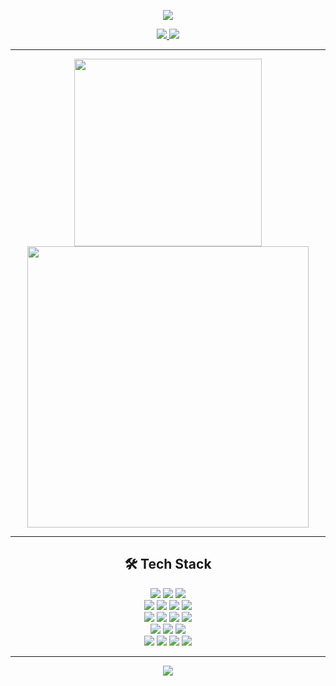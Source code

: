 <!-- 상단 웨이브 배너 -->
<p align="center">
  <img src="https://capsule-render.vercel.app/api?type=waving&color=gradient&height=180&section=header&text=Tae%20Hyun%20Kim&fontSize=40&fontColor=ffffff&fontAlignY=35&desc=CS%20Major&descAlignY=60&descAlign=63" />
</p>

<!-- 👤 Contact -->
<p align="center">
  <a href="mailto:98rlaxogus@gmail.com">
    <img src="https://img.shields.io/badge/email-98rlaxogus@gmail.com-D14836?style=for-the-badge&logo=gmail&logoColor=white" />
  </a>
  <a href="https://github.com/tae98">
    <img src="https://img.shields.io/badge/GitHub-tae98-black?style=for-the-badge&logo=github" />
  </a>
</p>

---

<!-- 📊 GitHub Stats -->
<p align="center">
  <img src="https://github-readme-stats.vercel.app/api/top-langs/?username=tae98&layout=donut&theme=dracula" width="300" />
  <img src="https://github-readme-stats.vercel.app/api?username=tae98&show_icons=true&theme=dracula&rank_icon=default" width="450" />
</p>

---

<!-- 🛠 Tech Stack -->
<h2 align="center">🛠️ Tech Stack</h2>

<p align="center">

<!-- Languages -->
<img src="https://img.shields.io/badge/Java-007396?style=for-the-badge&logo=java&logoColor=white" />
<img src="https://img.shields.io/badge/Python-3776AB?style=for-the-badge&logo=python&logoColor=white" />
<img src="https://img.shields.io/badge/C++-00599C?style=for-the-badge&logo=c%2b%2b&logoColor=white" />

<br />

<!-- Backend -->
<img src="https://img.shields.io/badge/Spring_Boot-6DB33F?style=for-the-badge&logo=spring-boot&logoColor=white" />
<img src="https://img.shields.io/badge/Security-6DB33F?style=for-the-badge" />
<img src="https://img.shields.io/badge/JPA-59666C?style=for-the-badge" />
<img src="https://img.shields.io/badge/REST_API-005571?style=for-the-badge" />

<br />

<!-- DB & Messaging -->
<img src="https://img.shields.io/badge/MySQL-4479A1?style=for-the-badge&logo=mysql&logoColor=white" />
<img src="https://img.shields.io/badge/Redis-DC382D?style=for-the-badge&logo=redis&logoColor=white" />
<img src="https://img.shields.io/badge/Kafka-231F20?style=for-the-badge&logo=apache-kafka&logoColor=white" />
<img src="https://img.shields.io/badge/Elasticsearch-005571?style=for-the-badge&logo=elasticsearch&logoColor=white" />

<br />

<!-- DevOps -->
<img src="https://img.shields.io/badge/Docker-2496ED?style=for-the-badge&logo=docker&logoColor=white" />
<img src="https://img.shields.io/badge/Git-F05032?style=for-the-badge&logo=git&logoColor=white" />
<img src="https://img.shields.io/badge/GitHub_Actions-2088FF?style=for-the-badge&logo=github-actions&logoColor=white" />

<br />

<!-- Frontend -->
<img src="https://img.shields.io/badge/HTML5-E34F26?style=for-the-badge&logo=html5&logoColor=white" />
<img src="https://img.shields.io/badge/CSS3-1572B6?style=for-the-badge&logo=css3&logoColor=white" />
<img src="https://img.shields.io/badge/JavaScript-F7DF1E?style=for-the-badge&logo=javascript&logoColor=black" />
<img src="https://img.shields.io/badge/Thymeleaf-005F0F?style=for-the-badge" />

</p>

---

<!-- Footer 웨이브 -->
<p align="center">
  <img src="https://capsule-render.vercel.app/api?type=waving&color=gradient&height=120&section=footer" />
</p>
